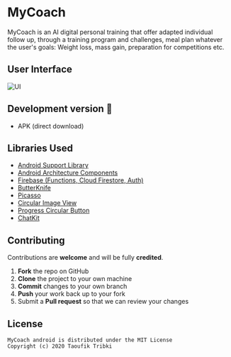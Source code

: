 

# MyCoach

MyCoach is an AI digital personal training that offer adapted individual follow up, through a training program and challenges, meal plan whatever the user's goals: Weight loss, mass gain, preparation for competitions etc.

## User Interface

![UI](https://user-images.githubusercontent.com/8300091/81869487-661ad180-9574-11ea-93f7-d8c53bccf56a.PNG)

## Development version 🔨
- APK (direct download)


## Libraries Used

- [Android Support Library](https://developer.android.com/topic/libraries/support-library/)
- [Android Architecture Components](https://developer.android.com/topic/libraries/architecture/)
- [Firebase (Functions, Cloud Firestore, Auth)](https://firebase.google.com/)
- [ButterKnife](https://jakewharton.github.io/butterknife/)
- [Picasso](https://github.com/square/picasso)
- [Circular Image View](https://github.com/lopspower/CircularImageView)
- [Progress Circular Button](https://github.com/leandroBorgesFerreira/LoadingButtonAndroid)
- [ChatKit](https://github.com/stfalcon-studio/ChatKit)


## Contributing
Contributions are **welcome** and will be fully **credited**.
1.  **Fork**  the repo on GitHub
2.  **Clone**  the project to your own machine
3.  **Commit**  changes to your own branch
4.  **Push**  your work back up to your fork
5.  Submit a  **Pull request**  so that we can review your changes

## License
```
MyCoach android is distributed under the MIT License
Copyright (c) 2020 Taoufik Tribki
```
